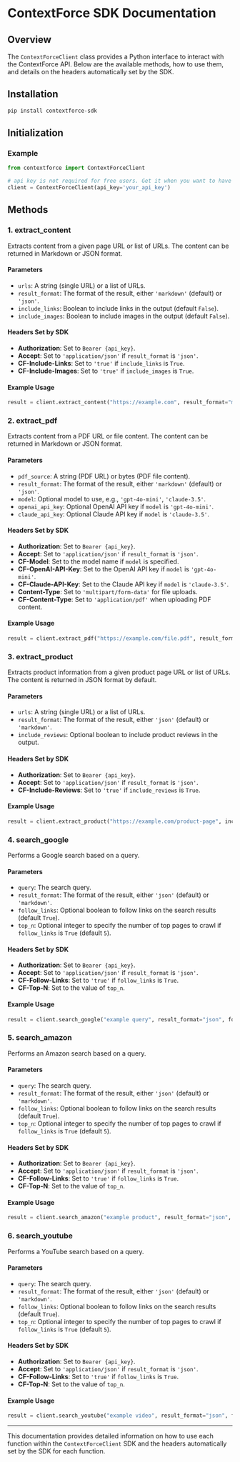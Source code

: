 # ContextForce SDK Documentation

## Overview

The `ContextForceClient` class provides a Python interface to interact with the ContextForce API. Below are the available methods, how to use them, and details on the headers automatically set by the SDK.

## Installation
```bash
pip install contextforce-sdk
```

## Initialization

### Example
```python
from contextforce import ContextForceClient

# api key is not required for free users. Get it when you want to have more free token and better rate limit
client = ContextForceClient(api_key='your_api_key')
```

## Methods

### 1. extract_content

Extracts content from a given page URL or list of URLs. The content can be returned in Markdown or JSON format.

#### Parameters
- `urls`: A string (single URL) or a list of URLs.
- `result_format`: The format of the result, either `'markdown'` (default) or `'json'`.
- `include_links`: Boolean to include links in the output (default `False`).
- `include_images`: Boolean to include images in the output (default `False`).

#### Headers Set by SDK
- **Authorization**: Set to `Bearer {api_key}`.
- **Accept**: Set to `'application/json'` if `result_format` is `'json'`.
- **CF-Include-Links**: Set to `'true'` if `include_links` is `True`.
- **CF-Include-Images**: Set to `'true'` if `include_images` is `True`.

#### Example Usage
```python
result = client.extract_content("https://example.com", result_format="markdown", include_links=True)
```

### 2. extract_pdf

Extracts content from a PDF URL or file content. The content can be returned in Markdown or JSON format.

#### Parameters
- `pdf_source`: A string (PDF URL) or bytes (PDF file content).
- `result_format`: The format of the result, either `'markdown'` (default) or `'json'`.
- `model`: Optional model to use, e.g., `'gpt-4o-mini'`, `'claude-3.5'`.
- `openai_api_key`: Optional OpenAI API key if `model` is `'gpt-4o-mini'`.
- `claude_api_key`: Optional Claude API key if `model` is `'claude-3.5'`.

#### Headers Set by SDK
- **Authorization**: Set to `Bearer {api_key}`.
- **Accept**: Set to `'application/json'` if `result_format` is `'json'`.
- **CF-Model**: Set to the model name if `model` is specified.
- **CF-OpenAI-API-Key**: Set to the OpenAI API key if `model` is `'gpt-4o-mini'`.
- **CF-Claude-API-Key**: Set to the Claude API key if `model` is `'claude-3.5'`.
- **Content-Type**: Set to `'multipart/form-data'` for file uploads.
- **CF-Content-Type**: Set to `'application/pdf'` when uploading PDF content.

#### Example Usage
```python
result = client.extract_pdf("https://example.com/file.pdf", result_format="markdown", model="gpt-4o-mini")
```

### 3. extract_product

Extracts product information from a given product page URL or list of URLs. The content is returned in JSON format by default.

#### Parameters
- `urls`: A string (single URL) or a list of URLs.
- `result_format`: The format of the result, either `'json'` (default) or `'markdown'`.
- `include_reviews`: Optional boolean to include product reviews in the output.

#### Headers Set by SDK
- **Authorization**: Set to `Bearer {api_key}`.
- **Accept**: Set to `'application/json'` if `result_format` is `'json'`.
- **CF-Include-Reviews**: Set to `'true'` if `include_reviews` is `True`.

#### Example Usage
```python
result = client.extract_product("https://example.com/product-page", include_reviews=True)
```

### 4. search_google

Performs a Google search based on a query.

#### Parameters
- `query`: The search query.
- `result_format`: The format of the result, either `'json'` (default) or `'markdown'`.
- `follow_links`: Optional boolean to follow links on the search results (default `True`).
- `top_n`: Optional integer to specify the number of top pages to crawl if `follow_links` is `True` (default `5`).

#### Headers Set by SDK
- **Authorization**: Set to `Bearer {api_key}`.
- **Accept**: Set to `'application/json'` if `result_format` is `'json'`.
- **CF-Follow-Links**: Set to `'true'` if `follow_links` is `True`.
- **CF-Top-N**: Set to the value of `top_n`.

#### Example Usage
```python
result = client.search_google("example query", result_format="json", follow_links=True, top_n=5)
```

### 5. search_amazon

Performs an Amazon search based on a query.

#### Parameters
- `query`: The search query.
- `result_format`: The format of the result, either `'json'` (default) or `'markdown'`.
- `follow_links`: Optional boolean to follow links on the search results (default `True`).
- `top_n`: Optional integer to specify the number of top pages to crawl if `follow_links` is `True` (default `5`).

#### Headers Set by SDK
- **Authorization**: Set to `Bearer {api_key}`.
- **Accept**: Set to `'application/json'` if `result_format` is `'json'`.
- **CF-Follow-Links**: Set to `'true'` if `follow_links` is `True`.
- **CF-Top-N**: Set to the value of `top_n`.

#### Example Usage
```python
result = client.search_amazon("example product", result_format="json", follow_links=True, top_n=5)
```

### 6. search_youtube

Performs a YouTube search based on a query.

#### Parameters
- `query`: The search query.
- `result_format`: The format of the result, either `'json'` (default) or `'markdown'`.
- `follow_links`: Optional boolean to follow links on the search results (default `True`).
- `top_n`: Optional integer to specify the number of top pages to crawl if `follow_links` is `True` (default `5`).

#### Headers Set by SDK
- **Authorization**: Set to `Bearer {api_key}`.
- **Accept**: Set to `'application/json'` if `result_format` is `'json'`.
- **CF-Follow-Links**: Set to `'true'` if `follow_links` is `True`.
- **CF-Top-N**: Set to the value of `top_n`.

#### Example Usage
```python
result = client.search_youtube("example video", result_format="json", follow_links=True, top_n=5)
```

---

This documentation provides detailed information on how to use each function within the `ContextForceClient` SDK and the headers automatically set by the SDK for each function.